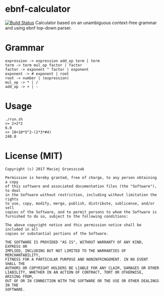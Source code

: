 # ebnf-calculator
[![Build Status](https://travis-ci.org/mgrzeszczak/ebnf-calculator.png)](https://travis-ci.org/mgrzeszczak/ebnf-calculator)
Calculator based on an unambiguous context-free grammar and using ebnf top-down parser.

# Grammar
```
expression -> expression add_op term | term
term -> term mul_op factor | factor
factor -> exponent ^ factor | exponent
exponent -> # exponent | root
root -> number | (expression)
mul_op -> * | /
add_op -> + | -
```

# Usage
```
./run.sh
>> 2+2*2
6.0
>> 10+10*5^2-(2*3*#4)
248.0
```

# License (MIT)
```
Copyright (c) 2017 Maciej Grzeszczak

Permission is hereby granted, free of charge, to any person obtaining a copy
of this software and associated documentation files (the "Software"), to deal
in the Software without restriction, including without limitation the rights
to use, copy, modify, merge, publish, distribute, sublicense, and/or sell
copies of the Software, and to permit persons to whom the Software is
furnished to do so, subject to the following conditions:

The above copyright notice and this permission notice shall be included in all
copies or substantial portions of the Software.

THE SOFTWARE IS PROVIDED "AS IS", WITHOUT WARRANTY OF ANY KIND, EXPRESS OR
IMPLIED, INCLUDING BUT NOT LIMITED TO THE WARRANTIES OF MERCHANTABILITY,
FITNESS FOR A PARTICULAR PURPOSE AND NONINFRINGEMENT. IN NO EVENT SHALL THE
AUTHORS OR COPYRIGHT HOLDERS BE LIABLE FOR ANY CLAIM, DAMAGES OR OTHER
LIABILITY, WHETHER IN AN ACTION OF CONTRACT, TORT OR OTHERWISE, ARISING FROM,
OUT OF OR IN CONNECTION WITH THE SOFTWARE OR THE USE OR OTHER DEALINGS IN THE
SOFTWARE.
```
